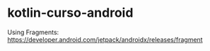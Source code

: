 # kotlin-curso-android

Using Fragments: https://developer.android.com/jetpack/androidx/releases/fragment
